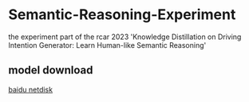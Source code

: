 # Semantic-Reasoning-Experiment
the experiment part of the rcar 2023 'Knowledge Distillation on Driving Intention Generator: Learn Human-like Semantic Reasoning'

## model download
[baidu netdisk](https://pan.baidu.com/s/1Pq90IUN3fEwoNRVCq0auOw?pwd=2022) 
